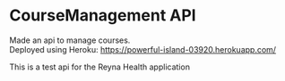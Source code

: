 # CourseManagement API
Made an api to manage courses.\
Deployed using Heroku: https://powerful-island-03920.herokuapp.com/

This is a test api for the Reyna Health application

